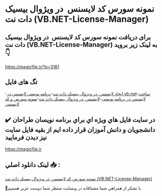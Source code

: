 # نمونه سورس کد لایسنس  در ویژوال بیسیک دات نت (VB.NET-License-Manager)

## برای دریافت نمونه سورس کد لایسنس  در ویژوال بیسیک دات نت (VB.NET-License-Manager) به لینک زیر بروید 👇

https://magicfile.ir/?p=3181

## تگ های فایل

-[ایجاد لایسنس  در ویژوال بیسیک دات نت](https://magicfile.ir/product/%d8%b3%d9%88%d8%b1%d8%b3-%d9%88-%da%a9%d8%af%d9%84%d8%a7%db%8c%d8%b3%d9%86%d8%b3-%d8%af%d8%b1-%d9%88%db%8c%da%98%d9%88%d8%a7%d9%84-%d8%a8%db%8c%d8%b3%db%8c%da%a9-%d8%af%d8%a7%d8%aa-%d9%86%d8%aa/)-[برنامه نویسی لایسنس در vb.net](https://magicfile.ir/product/%d8%b3%d9%88%d8%b1%d8%b3-%d9%88-%da%a9%d8%af%d9%84%d8%a7%db%8c%d8%b3%d9%86%d8%b3-%d8%af%d8%b1-%d9%88%db%8c%da%98%d9%88%d8%a7%d9%84-%d8%a8%db%8c%d8%b3%db%8c%da%a9-%d8%af%d8%a7%d8%aa-%d9%86%d8%aa/)-[ساخت لایسنس در برنامه نویسی](https://magicfile.ir/product/%d8%b3%d9%88%d8%b1%d8%b3-%d9%88-%da%a9%d8%af%d9%84%d8%a7%db%8c%d8%b3%d9%86%d8%b3-%d8%af%d8%b1-%d9%88%db%8c%da%98%d9%88%d8%a7%d9%84-%d8%a8%db%8c%d8%b3%db%8c%da%a9-%d8%af%d8%a7%d8%aa-%d9%86%d8%aa/)-[لایسنس  در ویژوال بیسیک دات نت](https://magicfile.ir/product/%d8%b3%d9%88%d8%b1%d8%b3-%d9%88-%da%a9%d8%af%d9%84%d8%a7%db%8c%d8%b3%d9%86%d8%b3-%d8%af%d8%b1-%d9%88%db%8c%da%98%d9%88%d8%a7%d9%84-%d8%a8%db%8c%d8%b3%db%8c%da%a9-%d8%af%d8%a7%d8%aa-%d9%86%d8%aa/)-[نمونه سورس و کد لایسنس](https://magicfile.ir/product/%d8%b3%d9%88%d8%b1%d8%b3-%d9%88-%da%a9%d8%af%d9%84%d8%a7%db%8c%d8%b3%d9%86%d8%b3-%d8%af%d8%b1-%d9%88%db%8c%da%98%d9%88%d8%a7%d9%84-%d8%a8%db%8c%d8%b3%db%8c%da%a9-%d8%af%d8%a7%d8%aa-%d9%86%d8%aa/)

## ✔️ در سايت فايل هاي ويژه اي براي برنامه نويسان طراحان دانشجويان و دانش آموزان قرار داده ايم از بقيه فايل سايت نيز ديدن فرماييد

https://magicfile.ir


## لينک دانلود اصلي 📥 :

[نمونه سورس کد لایسنس  در ویژوال بیسیک دات نت (VB.NET-License-Manager)](https://magicfile.ir/product/%d8%b3%d9%88%d8%b1%d8%b3-%d9%88-%da%a9%d8%af%d9%84%d8%a7%db%8c%d8%b3%d9%86%d8%b3-%d8%af%d8%b1-%d9%88%db%8c%da%98%d9%88%d8%a7%d9%84-%d8%a8%db%8c%d8%b3%db%8c%da%a9-%d8%af%d8%a7%d8%aa-%d9%86%d8%aa/) 


🙏با تشکر از همراهي شما مشتاقانه در وبسایت منتظر شما دوست عزیز هستیم

